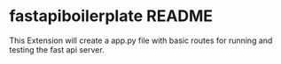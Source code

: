 # fastapiboilerplate README

This Extension will create a app.py file with basic routes for running and testing the fast api server.
